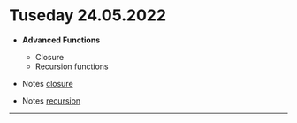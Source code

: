 # Tuseday 24.05.2022
  
 - **Advanced Functions**
   - Closure
   - Recursion functions
  

- Notes [closure](closure.md)
- Notes [recursion](recursion.md)
 

---
